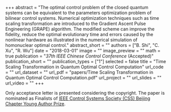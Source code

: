﻿+++ 
abstract = "The optimal control problem of the closed quantum systems can be equivalent to the parameters optimization problem of bilinear control systems. Numerical optimization techniques such as time scaling transformation are introduced to the Gradient Ascent Pulse Engineering (GRAPE) algorithm. The modified scheme can improve the fidelity, reduce the optimal evolutionary time and errors caused by the nonlinear hardware as illustrated in the numerical simulation of homonuclear optimal control."
abstract_short = ""
authors = ["B. Shi", "C. Xu", "R. Wu"]
date = "2018-03-01"
image = ""
image_preview = ""
math = true
publication = "*37th IEEE Chinese Control Conference* (Accepted)"
publication_short = ""
publication_types = ["1"]
selected = false
title = "Time Scaling Transformation in Quantum Optimal Control Computation"
url_code = ""
url_dataset = ""
url_pdf = "papers/Time Scaling Transformation in Quantum Optimal Control Computation.pdf"
url_project = ""
url_slides = ""
url_video = ""
+++

Only acceptance letter is presented considering the copyright. The paper is nominated as Finalists of [IEEE Control Systems Society
(CSS) Beijing Chapter Young Author Prize](http://icbc.amss.ac.cn/).
